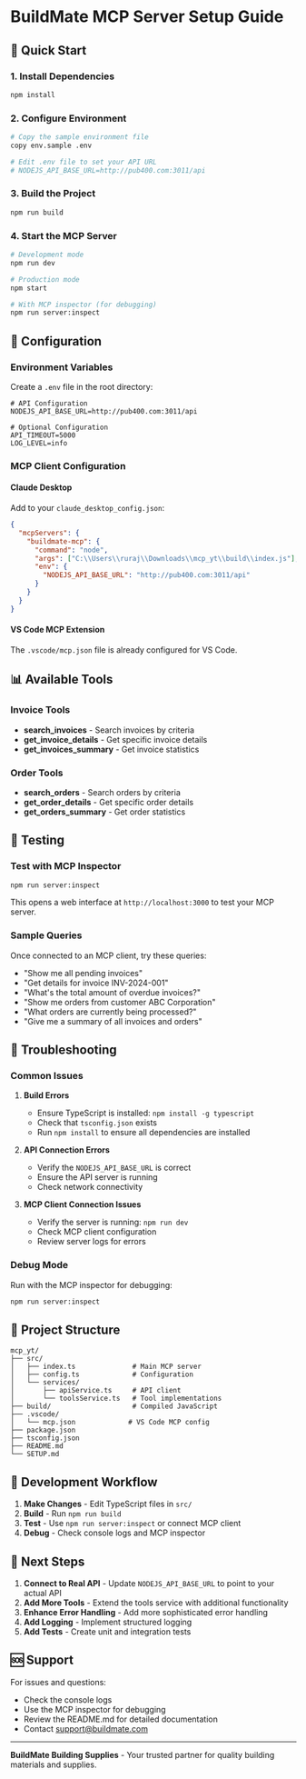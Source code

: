 # BuildMate MCP Server Setup Guide

## 🚀 Quick Start

### 1. Install Dependencies
```bash
npm install
```

### 2. Configure Environment
```bash
# Copy the sample environment file
copy env.sample .env

# Edit .env file to set your API URL
# NODEJS_API_BASE_URL=http://pub400.com:3011/api
```

### 3. Build the Project
```bash
npm run build
```

### 4. Start the MCP Server
```bash
# Development mode
npm run dev

# Production mode
npm start

# With MCP inspector (for debugging)
npm run server:inspect
```

## 🔧 Configuration

### Environment Variables
Create a `.env` file in the root directory:

```env
# API Configuration
NODEJS_API_BASE_URL=http://pub400.com:3011/api

# Optional Configuration
API_TIMEOUT=5000
LOG_LEVEL=info
```

### MCP Client Configuration

#### Claude Desktop
Add to your `claude_desktop_config.json`:

```json
{
  "mcpServers": {
    "buildmate-mcp": {
      "command": "node",
      "args": ["C:\\Users\\ruraj\\Downloads\\mcp_yt\\build\\index.js"],
      "env": {
        "NODEJS_API_BASE_URL": "http://pub400.com:3011/api"
      }
    }
  }
}
```

#### VS Code MCP Extension
The `.vscode/mcp.json` file is already configured for VS Code.

## 📊 Available Tools

### Invoice Tools
- **search_invoices** - Search invoices by criteria
- **get_invoice_details** - Get specific invoice details
- **get_invoices_summary** - Get invoice statistics

### Order Tools
- **search_orders** - Search orders by criteria
- **get_order_details** - Get specific order details
- **get_orders_summary** - Get order statistics

## 🧪 Testing

### Test with MCP Inspector
```bash
npm run server:inspect
```
This opens a web interface at `http://localhost:3000` to test your MCP server.

### Sample Queries
Once connected to an MCP client, try these queries:

- "Show me all pending invoices"
- "Get details for invoice INV-2024-001"
- "What's the total amount of overdue invoices?"
- "Show me orders from customer ABC Corporation"
- "What orders are currently being processed?"
- "Give me a summary of all invoices and orders"

## 🐛 Troubleshooting

### Common Issues

1. **Build Errors**
   - Ensure TypeScript is installed: `npm install -g typescript`
   - Check that `tsconfig.json` exists
   - Run `npm install` to ensure all dependencies are installed

2. **API Connection Errors**
   - Verify the `NODEJS_API_BASE_URL` is correct
   - Ensure the API server is running
   - Check network connectivity

3. **MCP Client Connection Issues**
   - Verify the server is running: `npm run dev`
   - Check MCP client configuration
   - Review server logs for errors

### Debug Mode
Run with the MCP inspector for debugging:
```bash
npm run server:inspect
```

## 📁 Project Structure

```
mcp_yt/
├── src/
│   ├── index.ts              # Main MCP server
│   ├── config.ts             # Configuration
│   └── services/
│       ├── apiService.ts     # API client
│       └── toolsService.ts   # Tool implementations
├── build/                    # Compiled JavaScript
├── .vscode/
│   └── mcp.json             # VS Code MCP config
├── package.json
├── tsconfig.json
├── README.md
└── SETUP.md
```

## 🔄 Development Workflow

1. **Make Changes** - Edit TypeScript files in `src/`
2. **Build** - Run `npm run build`
3. **Test** - Use `npm run server:inspect` or connect MCP client
4. **Debug** - Check console logs and MCP inspector

## 📝 Next Steps

1. **Connect to Real API** - Update `NODEJS_API_BASE_URL` to point to your actual API
2. **Add More Tools** - Extend the tools service with additional functionality
3. **Enhance Error Handling** - Add more sophisticated error handling
4. **Add Logging** - Implement structured logging
5. **Add Tests** - Create unit and integration tests

## 🆘 Support

For issues and questions:
- Check the console logs
- Use the MCP inspector for debugging
- Review the README.md for detailed documentation
- Contact support@buildmate.com

---

**BuildMate Building Supplies** - Your trusted partner for quality building materials and supplies.

